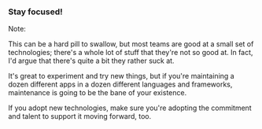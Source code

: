 <!-- .slide: data-background-image="resources/doug.jpg" data-background-position="center top" data-background-size="cover" -->

### Stay focused!

Note:

This can be a hard pill to swallow, but most teams are good at a small set of technologies; there's a whole lot of stuff that they're not so good at. In fact, I'd argue that there's quite a bit they rather suck at.

It's great to experiment and try new things, but if you're maintaining a dozen different apps in a dozen different languages and frameworks, maintenance is going to be the bane of your existence.

If you adopt new technologies, make sure you're adopting the commitment and talent to support it moving forward, too.
